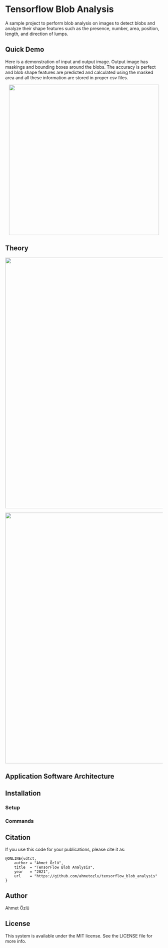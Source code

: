 # Tensorflow Blob Analysis
A sample project to perform blob analysis on images to detect blobs and analyze their shape features such as the presence, number, area, position, length, and direction of lumps.

## Quick Demo

Here is a demonstration of input and output image. Output image has maskings and bounding boxes around the blobs. The accuracy is perfect and blob shape features are predicted and calculated using the masked area and all these information are stored in proper csv files.

<p align="center">
  <img src="https://user-images.githubusercontent.com/22610163/119240817-02e65680-bb5b-11eb-885f-f4158204a3cc.gif" | width=480>
</p>

## Theory

<p align="center">
  <img src="https://user-images.githubusercontent.com/22610163/119240192-cd3f6e80-bb56-11eb-9662-b201df5ff869.png" | width=800>
</p>

<p align="center">
  <img src="https://user-images.githubusercontent.com/22610163/119240475-68851380-bb58-11eb-81d9-691b36b4c69e.png" | width=800>
</p>


## Application Software Architecture

## Installation

### Setup

### Commands

## Citation
If you use this code for your publications, please cite it as:

    @ONLINE{vdtct,
        author = "Ahmet Özlü",
        title  = "TensorFlow Blob Analysis",
        year   = "2021",
        url    = "https://github.com/ahmetozlu/tensorflow_blob_analysis"
    }

## Author
Ahmet Özlü

## License
This system is available under the MIT license. See the LICENSE file for more info.

